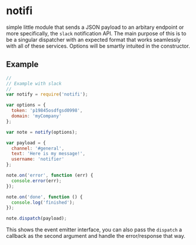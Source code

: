 # notifi

simple little module that sends a JSON payload to an arbitary endpoint or more
specifically, the `slack` notification API. The main purpose of
this is to be a singular dispatcher with an expected format that works
seamlessly with all of these services. Options will be smartly intuited in the
constructor.

## Example

```js
//
// Example with slack
//
var notify = require('notifi');

var options = {
  token: 'p19845osdfgsd0998',
  domain: 'myCompany'
};

var note = notify(options);

var payload = {
  channel: '#general',
  text: 'Here is my message!',
  username: 'notifier'
};

note.on('error', function (err) {
  console.error(err);
});

note.on('done', function () {
  console.log('finished');
});

note.dispatch(payload);

```

This shows the event emitter interface, you can also pass the `dispatch`
a callback as the second argument and handle the error/response that way.
